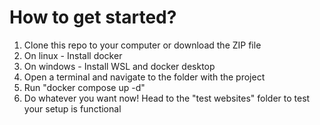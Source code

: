 # How to get started?
1) Clone this repo to your computer or download the ZIP file
2) On linux - Install docker
3) On windows - Install WSL and docker desktop
4) Open a terminal and navigate to the folder with the project
5) Run "docker compose up -d"
6) Do whatever you want now! Head to the "test websites" folder to test your setup is functional
